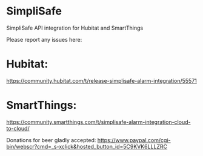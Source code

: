 # SimpliSafe
SimpliSafe API integration for Hubitat and SmartThings


Please report any issues here: 
# Hubitat:
https://community.hubitat.com/t/release-simplisafe-alarm-integration/55571

# SmartThings:
https://community.smartthings.com/t/simplisafe-alarm-integration-cloud-to-cloud/



Donations for beer gladly accepted: https://www.paypal.com/cgi-bin/webscr?cmd=_s-xclick&hosted_button_id=5C9KVK6LLLZRC
